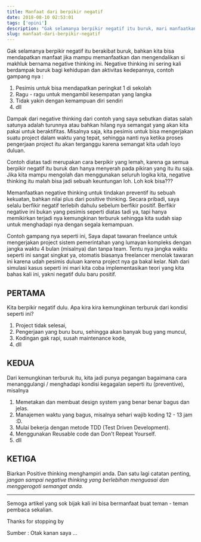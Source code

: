 ```yaml
---
title: Manfaat dari berpikir negatif
date: 2018-08-10 02:53:01
tags: ['opini']
description: "Gak selamanya berpikir negatif itu buruk, mari manfaatkan kekuatan dari berpikir negatif."
slug: manfaat-dari-berpikir-negatif
---
```


Gak selamanya berpikir negatif itu berakibat buruk, bahkan kita bisa mendapatkan manfaat jika mampu memanfaatkan dan mengendalikan si makhluk bernama negative thinking ini. Negative thinking ini sering kali berdampak buruk bagi kehidupan dan aktivitas kedepannya, contoh gampang nya :

1. Pesimis untuk bisa mendapatkan peringkat 1 di sekolah
2. Ragu - ragu untuk mengambil kesempatan yang langka
3. Tidak yakin dengan kemampuan diri sendiri
4. dll

Dampak dari negative thinking dari contoh yang saya sebutkan diatas salah satunya adalah turunnya atau bahkan hilang nya semangat yang akan kita pakai untuk beraktifitas. Misalnya saja, kita pesimis untuk bisa mengerjakan suatu project dalam waktu yang tepat, sehingga nanti nya ketika proses pengerjaan project itu akan terganggu karena semangat kita udah loyo duluan.

Contoh diatas tadi merupakan cara berpikir yang lemah, karena ga semua berpikir negatif itu buruk dan hanya menyerah pada pikiran yang itu itu saja. Jika kita mampu mengolah dan menggunakan seluruh logika kita, negative thinking itu malah bisa jadi sebuah keuntungan loh. Loh kok bisa??? 

Memanfaatkan negative thinking untuk tindakan preventif itu sebuah kekuatan, bahkan nilai plus dari positive thinking. Secara pribadi, saya selalu berfikir negatif terlebih dahulu sebelum berfikir positif. Berfikir negative ini bukan yang pesimis seperti diatas tadi ya, tapi hanya memikirkan terjadi nya kemungkinan terburuk sehingga kita sudah siap untuk menghadapi nya dengan segala kemampuan.

Contoh gampang nya seperti ini, Saya dapat tawaran freelance untuk mengerjakan project sistem pemerintahan yang lumayan kompleks dengan jangka waktu 4 bulan (misalnya) dan tanpa team. Tentu nya jangka waktu seperti ini sangat singkat ya, otomatis biasanya freelancer menolak tawaran ini karena udah pesimis duluan karena project nya ga bakal kelar. Nah dari simulasi kasus seperti ini mari kita coba implementasikan teori yang kita bahas kali ini, yakni negatif dulu baru positif.

## PERTAMA

Kita berpikir negatif dulu. Apa kira kira kemungkinan terburuk dari kondisi seperti ini?

1. Project tidak selesai,
2. Pengerjaan yang buru buru, sehingga akan banyak bug yang muncul,
3. Kodingan gak rapi, susah maintenance kode,
4. dll

## KEDUA

Dari kemungkinan terburuk itu, kita jadi punya pegangan bagaimana cara menanggulangi / menghadapi kondisi kegagalan seperti itu (preventive), misalnya

1. Memetakan dan membuat design system yang benar benar bagus dan jelas.
2. Manajemen waktu yang bagus, misalnya sehari wajib koding 12 - 13 jam :D.
3. Mulai bekerja dengan metode TDD (Test Driven Development).
4. Menggunakan Reusable code dan Don't Repeat Yourself.
5. dll

## KETIGA

Biarkan Positive thinking menghampiri anda. Dan satu lagi catatan penting, *jangan sampai negative thinking yang berlebihan menguasai dan menggerogoti semangat anda.*

<hr/>

Semoga artikel yang sok bijak kali ini bisa bermanfaat buat teman - teman pembaca sekalian.

Thanks for stopping by



Sumber  :  Otak kanan saya ...
